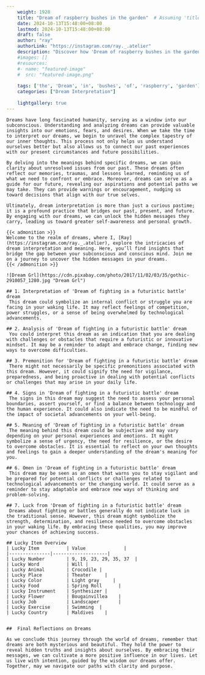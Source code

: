```yaml
---
    weight: 1928
    title: "Dream of raspberry bushes in the garden"  # Assuming 'title' column exists
    date: 2024-10-13T15:48:00+08:00
    lastmod: 2024-10-13T15:48:00+08:00
    draft: false
    author: "ray"
    authorLink: "https://instagram.com/ray._.atelier"
    description: "Discover how 'Dream of raspberry bushes in the garden' can interpret your future and uncover its significant meanings in your life."
    #images: []
    #resources:
    #- name: "featured-image"
    #  src: "featured-image.png"
    
    tags: ['the', 'Dream', 'in', 'bushes', 'of', 'raspberry', 'garden']
    categories: ["Dream Interpretation"]
    
    lightgallery: true
---
```

    
    Dreams have long fascinated humanity, serving as a window into our subconscious. Understanding and analyzing dreams can provide valuable insights into our emotions, fears, and desires. When we take the time to interpret our dreams, we begin to unravel the complex tapestry of our inner thoughts. This process not only helps us understand ourselves better but also allows us to connect our past experiences with our present circumstances and future possibilities.
    
    By delving into the meanings behind specific dreams, we can gain clarity about unresolved issues from our past. These dreams often reflect our memories, traumas, and lessons learned, reminding us of what we need to confront or embrace. Moreover, dreams can serve as a guide for our future, revealing our aspirations and potential paths we may take. They can provide warnings or encouragement, nudging us toward decisions that align with our true selves.
    
    Ultimately, dream interpretation is more than just a curious pastime; it is a profound practice that bridges our past, present, and future. By engaging with our dreams, we can unlock the hidden messages they carry, leading us toward greater self-awareness and personal growth.
    
    {{< admonition >}}
    Welcome to the realm of dreams, where I, [Ray](https://instagram.com/ray._.atelier), explore the intricacies of dream interpretation and meaning. Here, you’ll find insights that bridge the gap between your subconscious and conscious mind. Join me on a journey to uncover the hidden messages in your dreams.
    {{< /admonition >}}
    
    ![Dream Grl](https://cdn.pixabay.com/photo/2017/11/02/03/35/gothic-2910057_1280.jpg "Dream Grl")
    
    ## 1. Interpretation of 'Dream of fighting in a futuristic battle' dream
     This dream could symbolize an internal conflict or struggle you are facing in your waking life. It may reflect feelings of competition, power struggles, or a sense of being overwhelmed by technological advancements.
    
    ## 2. Analysis of 'Dream of fighting in a futuristic battle' dream
     You could interpret this dream as an indication that you are dealing with challenges or obstacles that require a futuristic or innovative mindset. It may be a reminder to adapt and embrace change, finding new ways to overcome difficulties.
    
    ## 3. Premonition for 'Dream of fighting in a futuristic battle' dream
     There might not necessarily be specific premonitions associated with this dream. However, it could signify the need for vigilance, preparedness, and being proactive in dealing with potential conflicts or challenges that may arise in your daily life.
    
    ## 4. Signs in 'Dream of fighting in a futuristic battle' dream
     The signs in this dream may suggest the need to assess your personal boundaries, assert yourself, or find a balance between technology and the human experience. It could also indicate the need to be mindful of the impact of societal advancements on your well-being.
    
    ## 5. Meaning of 'Dream of fighting in a futuristic battle' dream
     The meaning behind this dream could be subjective and may vary depending on your personal experiences and emotions. It might symbolize a sense of urgency, the need for resilience, or the desire to overcome obstacles. It is essential to reflect on your own thoughts and feelings to gain a deeper understanding of the dream's meaning for you.
    
    ## 6. Omen in 'Dream of fighting in a futuristic battle' dream
     This dream may be seen as an omen that warns you to stay vigilant and be prepared for potential conflicts or challenges related to technological advancements or the changing world. It could serve as a reminder to stay adaptable and embrace new ways of thinking and problem-solving.
    
    ## 7. Luck from 'Dream of fighting in a futuristic battle' dream
     Dreams about fighting or battles generally do not indicate luck in the traditional sense. However, this dream might symbolize the strength, determination, and resilience needed to overcome obstacles in your waking life. By embracing these qualities, you may improve your chances of achieving success.
    
    ## Lucky Item Overview
    | Lucky Item          | Value              |
    |---------------|--------------------|
    | Lucky Number        | 9, 19, 23, 29, 35, 37  |
    | Lucky Word          | Will |
    | Lucky Animal        | Crocodile |
    | Lucky Place         | Theater     |
    | Lucky Color         | Light gray     |
    | Lucky Food          | Spring Roll      |
    | Lucky Instrument    | Synthesizer |
    | Lucky Flower        | Bougainvillea    |
    | Lucky Job           | Landscaper       |
    | Lucky Exercise      | Swimming  |
    | Lucky Country       | Maldives    |
    
    
    ##  Final Reflections on Dreams
    
    As we conclude this journey through the world of dreams, remember that dreams are both mysterious and beautiful. They hold the power to reveal hidden truths and insights about ourselves. By embracing their messages, we can cultivate a more positive influence in our lives. Let us live with intention, guided by the wisdom our dreams offer. Together, may we navigate our paths with clarity and purpose.
    